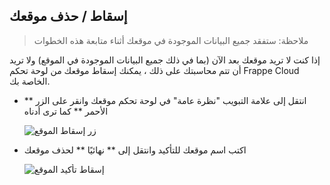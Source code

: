 ## إسقاط / حذف موقعك

> ملاحظة: ستفقد جميع البيانات الموجودة في موقعك أثناء متابعة هذه الخطوات

إذا كنت لا تريد موقعك بعد الآن (بما في ذلك جميع البيانات الموجودة في الموقع) ولا تريد أن تتم محاسبتك على ذلك ، يمكنك إسقاط موقعك من لوحة تحكم Frappe Cloud الخاصة بك.

* انتقل إلى علامة التبويب "نظرة عامة" في لوحة تحكم موقعك وانقر على الزر ** الأحمر ** كما ترى أدناه
    
    ![زر إسقاط الموقع](https://frappecloud.com/files/drop-site-button.png)
    
* اكتب اسم موقعك للتأكيد وانتقل إلى ** نهائيًا ** لحذف موقعك
    
    ![إسقاط تأكيد الموقع](https://frappecloud.com/files/drop-site-confirm.png)